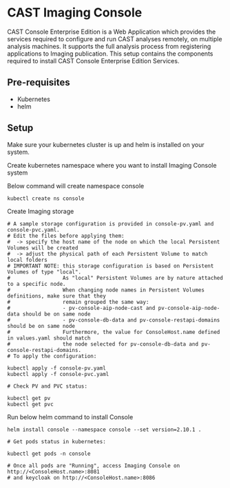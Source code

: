 # CAST Imaging Console

CAST Console Enterprise Edition is a Web Application which provides the services required to configure and run CAST analyses remotely, on multiple analysis machines. It supports the full analysis process from registering applications to Imaging publication. This setup contains the components required to install CAST Console Enterprise Edition Services.

## Pre-requisites

- Kubernetes
- helm

## Setup

Make sure your kubernetes cluster is up and helm is installed on your system.

Create kubernetes namespace where you want to install Imaging Console system

Below command will create namespace console
```
kubectl create ns console

```

Create Imaging storage
```
# A sample storage configuration is provided in console-pv.yaml and console-pvc.yaml.
# Edit the files before applying them:
#  -> specify the host name of the node on which the local Persistent Volumes will be created
#  -> adjust the physical path of each Persistent Volume to match local folders
# IMPORTANT NOTE: this storage configuration is based on Persistent Volumes of type "local".
#                 As "local" Persistent Volumes are by nature attached to a specific node. 
#                 When changing node names in Persistent Volumes definitions, make sure that they
#                 remain grouped the same way:
#                 - pv-console-aip-node-cast and pv-console-aip-node-data should be on same node
#                 - pv-console-db-data and pv-console-restapi-domains should be on same node
#                 Furthermore, the value for ConsoleHost.name defined in values.yaml should match
#                 the node selected for pv-console-db-data and pv-console-restapi-domains.
# To apply the configuration:

kubectl apply -f console-pv.yaml
kubectl apply -f console-pvc.yaml

# Check PV and PVC status:

kubectl get pv
kubectl get pvc

```

Run below helm command to install Console
```
helm install console --namespace console --set version=2.10.1 .

# Get pods status in kubernetes:

kubectl get pods -n console

# Once all pods are "Running", access Imaging Console on http://<ConsoleHost.name>:8081
# and keycloak on http://<ConsoleHost.name>:8086
```
